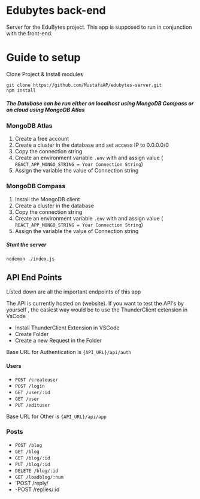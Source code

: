 # Edubytes back-end

Server for the EduBytes project. This app is supposed to run in conjunction with the front-end. 

# Guide to setup

Clone Project & Install modules

```
git clone https://github.com/MustafaAP/edubytes-server.git
npm install
```
##### The Database can be run either on localhost using MongoDB Compass or on cloud using MongoDB Atlas


### MongoDB Atlas
1. Create a free account
2. Create a cluster in the database and set access IP to 0.0.0.0/0
3. Copy the connection string
4. Create an environment variable `.env` with and assign value ( `REACT_APP_MONGO_STRING = Your Connection String`)
5. Assign the variable the value of Connection string

### MongoDB Compass

1. Install the MongoDB client
2. Create a cluster in the database
3. Copy the connection string
4. Create an environment variable `.env` with and assign value ( `REACT_APP_MONGO_STRING = Your Connection String`)
5. Assign the variable the value of Connection string

##### Start the server
`nodemon ./index.js`


## API End Points
Listed down are all the important endpoints of this app

The API is currently hosted on (website). If you want to test the API's by yourself , the easiest way would be to use the ThunderClient extension in VsCode

- Install ThunderClient Extension in VSCode
- Create Folder 
- Create a new Request in the Folder

Base URL for Authentication is `{API_URL}/api/auth`

#### Users

- `POST /createuser`
- `POST /login`
- `GET /user/:id`
- `GET /user`
- `PUT /edituser`

Base URL for Other is `{API_URL}/api/app`

### Posts

- `POST /blog`
- `GET /blog`
- `GET /blog/:id`
- `PUT /blog/:id`
- `DELETE /blog/:id`
- `GET /loadblog/:num`
- `POST /reply/
- -POST /replies/:id





 
 
 
 









